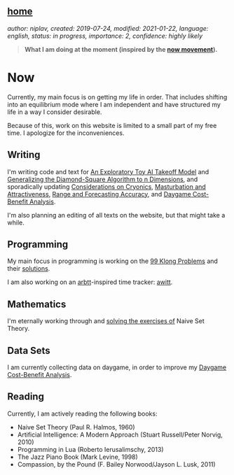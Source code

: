 [home](./index.md)
------------------

*author: niplav, created: 2019-07-24, modified: 2021-01-22, language: english, status: in progress, importance: 2, confidence: highly likely*

> __What I am doing at the moment (inspired by the
> [now movement](https://nownownow.com/about)).__

Now
===

Currently, my main focus is on getting my life in order. That includes
shifting into an equilibrium mode where I am independent and have
structured my life in a way I consider desirable.

Because of this, work on this website is limited to a small part of my
free time. I apologize for the inconveniences.

Writing
-------

I'm writing code and text for [An Exploratory Toy AI Takeoff
Model](./toy_ai_takeoff_model.html) and [Generalizing the Diamond-Square
Algorithm to n Dimensions](./generalizing_diamond_square.html),
and sporadically updating [Considerations on
Cryonics](./considerations_on_cryonics.html), [Masturbation and
Attractiveness](./masturbation_and_attractiveness.html), [Range and
Forecasting Accuracy](./range_and_forecasting_accuracy.html),
and [Daygame Cost-Benefit
Analysis](./daygame_cost_benefit.mddaygame_cost_benefit.html).

I'm also planning an editing of all texts on the website, but that might
take a while.

Programming
-----------

My main focus in programming is working on the [99
Klong Problems](./99_klong_problems.html) and their
[solutions](./99_problems_klong_solution.html).

I am also working on an [arbtt](https://arbtt.nomeata.de/)-inspired time
tracker: [awitt](https://github.com/niplav/awitt).

Mathematics
-----------

I'm eternally working through and [solving the exercises
of](./nst_solutions.html) Naive Set Theory.

Data Sets
---------

I am currently collecting data on daygame, in order to improve my
[Daygame Cost-Benefit Analysis](./daygame_cost_benefit.html).

Reading
-------

Currently, I am actively reading the following books:

* Naive Set Theory (Paul R. Halmos, 1960)
* Artificial Intelligence: A Modern Approach (Stuart Russell/Peter Norvig, 2010)
* Programming in Lua (Roberto Ierusalimschy, 2013)
* The Jazz Piano Book (Mark Levine, 1998)
* Compassion, by the Pound (F. Bailey Norwood/Jayson L. Lusk, 2011)
